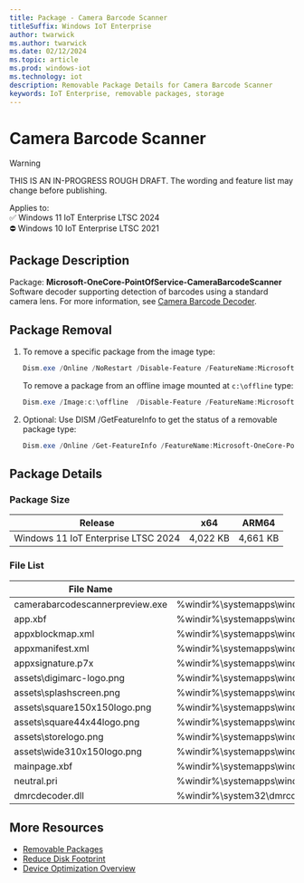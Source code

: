 ```yaml
---
title: Package - Camera Barcode Scanner
titleSuffix: Windows IoT Enterprise
author: twarwick
ms.author: twarwick
ms.date: 02/12/2024
ms.topic: article
ms.prod: windows-iot
ms.technology: iot
description: Removable Package Details for Camera Barcode Scanner
keywords: IoT Enterprise, removable packages, storage
---
```


# Camera Barcode Scanner

> [!WARNING]
> THIS IS AN IN-PROGRESS ROUGH DRAFT. The wording and feature list may change before publishing.

Applies to:  
✅ Windows 11 IoT Enterprise LTSC 2024  
⛔ Windows 10 IoT Enterprise LTSC 2021

## Package Description

Package: **Microsoft-OneCore-PointOfService-CameraBarcodeScanner** </br>  Software decoder supporting detection of barcodes using a standard camera lens.  For more information, see [Camera Barcode Decoder](/windows/uwp/devices-sensors/pos-camerabarcode).

## Package Removal

1. To remove a specific package from the image type:

   ```powershell
   Dism.exe /Online /NoRestart /Disable-Feature /FeatureName:Microsoft-OneCore-PointOfService-CameraBarcodeScanner /PackageName:@Package
   ````

   To remove a package from an offline image mounted at `c:\offline` type:

   ```powershell
   Dism.exe /Image:c:\offline  /Disable-Feature /FeatureName:Microsoft-OneCore-PointOfService-CameraBarcodeScanner /PackageName:@Package
   ```

1. Optional: Use DISM /GetFeatureInfo to get the status of a removable package type:

   ```powershell
   Dism.exe /Online /Get-FeatureInfo /FeatureName:Microsoft-OneCore-PointOfService-CameraBarcodeScanner /PackageName:@Package
   ````

## Package Details

### Package Size

| Release                             |   x64     |    ARM64    |
|-------------------------------------|:---------:|:-----------:|
| Windows 11 IoT Enterprise LTSC 2024 | 4,022 KB  | 4,661 KB    |

### File List

| File Name | Installed Location |
|-----------|--------------------|
| camerabarcodescannerpreview.exe | %windir%\systemapps\windows.cbspreview_cw5n1h2txyewy\camerabarcodescannerpreview.exe |
| app.xbf | %windir%\systemapps\windows.cbspreview_cw5n1h2txyewy\app.xbf |
| appxblockmap.xml | %windir%\systemapps\windows.cbspreview_cw5n1h2txyewy\appxblockmap.xml |
| appxmanifest.xml | %windir%\systemapps\windows.cbspreview_cw5n1h2txyewy\appxmanifest.xml |
| appxsignature.p7x | %windir%\systemapps\windows.cbspreview_cw5n1h2txyewy\appxsignature.p7x |
| assets\digimarc-logo.png | %windir%\systemapps\windows.cbspreview_cw5n1h2txyewy\assets\digimarc-logo.png |
| assets\splashscreen.png | %windir%\systemapps\windows.cbspreview_cw5n1h2txyewy\assets\splashscreen.png |
| assets\square150x150logo.png | %windir%\systemapps\windows.cbspreview_cw5n1h2txyewy\assets\square150x150logo.png |
| assets\square44x44logo.png | %windir%\systemapps\windows.cbspreview_cw5n1h2txyewy\assets\square44x44logo.png |
| assets\storelogo.png | %windir%\systemapps\windows.cbspreview_cw5n1h2txyewy\assets\storelogo.png |
| assets\wide310x150logo.png | %windir%\systemapps\windows.cbspreview_cw5n1h2txyewy\assets\wide310x150logo.png |
| mainpage.xbf | %windir%\systemapps\windows.cbspreview_cw5n1h2txyewy\mainpage.xbf |
| neutral.pri | %windir%\systemapps\windows.cbspreview_cw5n1h2txyewy\resources.pri |
| dmrcdecoder.dll | %windir%\system32\dmrcdecoder.dll |

## More Resources

- [Removable Packages](/windows/iot/iot-enterprise/Optimize-Your-Device/Removable-Packages)
- [Reduce Disk Footprint](/windows/iot/iot-enterprise/Optimize-Your-Device/Reduce-Disk-Footprint)
- [Device Optimization Overview](/windows/iot/iot-enterprise/Optimize-Your-Device/Overview)
